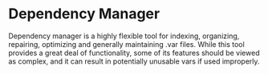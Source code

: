 # Dependency Manager

Dependency manager is a highly flexible tool for indexing, organizing, repairing, optimizing and generally
maintaining .var files. While this tool provides a great deal of functionality, some of its features should
be viewed as complex, and it can result in potentially unusable vars if used improperly.